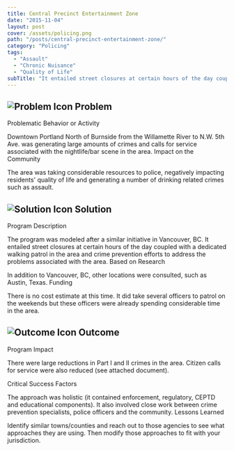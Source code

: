 ```yaml
---
title: Central Precinct Entertainment Zone
date: "2015-11-04"
layout: post
cover: /assets/policing.png
path: "/posts/central-precinct-entertainment-zone/"
category: "Policing"
tags:
  - "Assault"
  - "Chronic Nuisance"
  - "Quality of Life"
subTitle: "It entailed street closures at certain hours of the day coupled with a dedicated walking patrol in the area and crime prevention efforts to address the problems associated with the area."
---
```


## ![Problem Icon](https://github.com/google/material-design-icons/raw/master/alert/1x_web/ic_error_outline_black_48dp.png "Problem") Problem

Problematic Behavior or Activity

Downtown Portland North of Burnside from the Willamette River to N.W. 5th Ave. was generating large amounts of crimes and calls for service associated with the nightlife/bar scene in the area.
Impact on the Community

The area was taking considerable resources to police, negatively impacting residents' quality of life and generating a number of drinking related crimes such as assault.

## ![Solution Icon](https://github.com/google/material-design-icons/raw/master/action/1x_web/ic_lightbulb_outline_black_48dp.png "Solution") Solution

Program Description

The program was modeled after a similar initiative in Vancouver, BC. It entailed street closures at certain hours of the day coupled with a dedicated walking patrol in the area and crime prevention efforts to address the problems associated with the area.
Based on Research

In addition to Vancouver, BC, other locations were consulted, such as Austin, Texas.
Funding

There is no cost estimate at this time. It did take several officers to patrol on the weekends but these officers were already spending considerable time in the area.

## ![Outcome Icon](https://github.com/google/material-design-icons/raw/master/action/1x_web/ic_view_list_black_48dp.png "Outcome") Outcome

Program Impact

There were large reductions in Part I and II crimes in the area. Citizen calls for service were also reduced (see attached document).

Critical Success Factors

The approach was holistic (it contained enforcement, regulatory, CEPTD and educational components). It also involved close work between crime prevention specialists, police officers and the community.
Lessons Learned

Identify similar towns/counties and reach out to those agencies to see what approaches they are using. Then modify those approaches to fit with your jurisdiction.